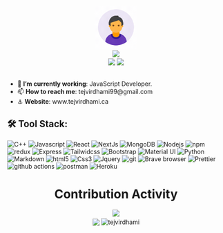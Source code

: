 <html>
    <head />
    <body>
<div>
    <div align="center">
        <img src="user.gif" height="100" width="100" />
    </div>
    <div align="center">
        <img src="https://readme-typing-svg.herokuapp.com?center=true&lines=Hi!+%F0%9F%91%8B++I'm+Tejvir;Software+Developer;JavaScript+Developer;Full-stack+Developer" />
    </div>
    <div align="center">
        <a href="https://www.linkedin.com/in/tejvir-dhami-20b6381a3/"><img
                src="https://img.shields.io/badge/Linkedin-0077b5?style=flat&logo=linkedin" /></a>
        <a href="https://twitter.com/DhamiTejvir">
            <img src="https://img.shields.io/twitter/follow/DhamiTejvir?label=Follow&style=social" />
        </a>
    </div>
    <div align="left">
        <br>
        <ul>
            <li>🌱 <b>I’m currently working</b>: JavaScript Developer.</li>
            <li>📫 <b>How to reach me</b>: tejvirdhami99@gmail.com
            </li>
            <li>⚓️ <b>Website</b>: www.tejvirdhami.ca
            </li>
        </ul>

## 🛠️ Tool Stack:

<p>
<img alt="C++" src="https://img.shields.io/badge/C%2B%2B-00599C?style=for-the-badge&logo=c%2B%2B&logoColor=white" height="25px"/>
<img alt="Javascript" src="https://img.shields.io/badge/JavaScript-323330?style=for-the-badge&logo=javascript&logoColor=F7DF1E"  height="25px"/>
<img alt="React" src="https://img.shields.io/badge/React-20232A?style=for-the-badge&logo=react&logoColor=61DAFB" height="25px"/>
<img alt="NextJs" src="https://img.shields.io/badge/Next-black?style=for-the-badge&logo=next.js&logoColor=white" height="25px"/>
<img alt="MongoDB" src="https://img.shields.io/badge/-MongoDB-13aa52?style=flat-square&logo=mongodb&logoColor=white"  height="25px"/>
<img alt="Nodejs" src="https://img.shields.io/badge/-Nodejs-43853d?style=flat-square&logo=Node.js&logoColor=white"  height="25px"/>
<img alt="npm" src="https://img.shields.io/badge/NPM-%23000000.svg?style=for-the-badge&logo=npm&logoColor=white" height="25px"/>
<img alt="redux" src="https://img.shields.io/badge/-Redux-764ABC?style=flat-square&logo=redux&logoColor=white" height="25px"/>
 <img alt="Express" src="https://img.shields.io/badge/express.js-%23404d59.svg?style=for-the-badge&logo=express&logoColor=%2361DAFB" height="25px"/>
<img alt="Tailwidcss" src="https://img.shields.io/badge/Tailwind_CSS-38B2AC?style=for-the-badge&logo=tailwind-css&logoColor=white" height="25px"/>
<img alt="Bootstrap" src="https://img.shields.io/badge/Bootstrap-563D7C?style=for-the-badge&logo=bootstrap&logoColor=white" height="25px"/>
<img alt="Material UI" src="https://img.shields.io/badge/Material--UI-0081CB?style=for-the-badge&logo=material-ui&logoColor=white" height="25px"/>
<img alt="Python" src="https://img.shields.io/badge/Python-14354C?style=for-the-badge&logo=python&logoColor=white" height="25px"/>
<img alt="Markdown" src="https://img.shields.io/badge/Markdown-000000?style=for-the-badge&logo=markdown&logoColor=white"  height="25px"/>
<img alt="html5" src="https://img.shields.io/badge/HTML5-E34F26?style=for-the-badge&logo=html5&logoColor=white" height="25px"/>
<img alt="Css3" src="https://img.shields.io/badge/CSS3-1572B6?style=for-the-badge&logo=css3&logoColor=white" height="25px"/>
<img alt="Jquery" src="https://img.shields.io/badge/jquery-%230769AD.svg?style=for-the-badge&logo=jquery&logoColor=white" height="25px"/>
<img alt="git" src="https://img.shields.io/badge/-Git-F05032?style=flat-square&logo=git&logoColor=white" height="25px"/>
<img alt="Brave browser" src="https://img.shields.io/badge/-Brave_Browser-FB542B?style=flat-square&logo=brave&logoColor=white" height="25px"/>
<img alt="Prettier" src="https://img.shields.io/badge/-Prettier-F7B93E?style=flat-square&logo=prettier&logoColor=white" height="25px"/>
 <img alt="github actions" src="https://img.shields.io/badge/-Github_Actions-2088FF?style=flat-square&logo=github-actions&logoColor=white" height="25px"/>
 <img alt="postman" src="https://img.shields.io/badge/-Postman-00C7B7?style=flat-square&logo=postman&logoColor=white" height="25px"/>
 <img alt="Heroku" src="https://img.shields.io/badge/-Heroku-430098?style=flat-square&logo=heroku&logoColor=white" height="25px"/>
</p>
    </div>
    <div align="center">
        <h1>Contribution Activity</h1>
        <img src="https://github-readme-stats.vercel.app/api?username=tejvirdhami&title_color=6FDA44&text_color=FFFFFF&show_icons=true&icon_color=6FDA44&include_all_commits=true&count_private=true&theme=dark"
            height="200" />
        <br>
  <img align="center" src="https://github-readme-stats.anuraghazra1.vercel.app/api?username=tejvirdhami&show_icons=true" />
  <img align="center" src="https://github-readme-streak-stats.herokuapp.com/?user=tejvirdhami&" alt="tejvirdhami" />
        <br>
        <br>
    </div>
</div>
    </body>
    </html>
